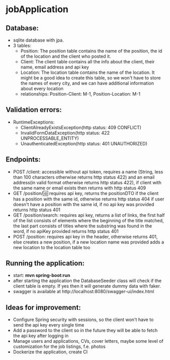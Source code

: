 # jobApplication

Database:
-
- sqlite database with jpa. 
- 3 tables: 
  - Position: The position table contains the name of the position, the id of the location and the client who posted it.
  - Client: The client table contains all the info about the client, their name, email address and api key
  - Location: The location table contains the name of the location. It might be a good idea to create this table, so we won't have to store the names of every city, and we can have additional information about every location
  - relationships: Position-Client: M-1, Position-Location: M-1

Validation errors:
-
- RuntimeExceptions: 
  - ClientAlreadyExistsException(http status: 409 CONFLICT)
  - InvalidFormDataException(http status: 422 UNPROCESSABLE_ENTITY)
  - UnauthenticatedException(http status: 401 UNAUTHORIZED)

Endpoints:
-
- POST /client: accessible without api token, requires a name (String, less than 100 characters otherwise returns http status 422) and an email address(in valid format otherwise returns http status 422), if client with the same name or email exists then returns with http status 409
- GET /position/:id: requires api key, returns the positionDTO if the client has a position with the same id, otherwise returns http status 404 if user doesn't have a position with the same id, if no api key was provided returns http status 401
- GET /position/search: requires api key, returns a list of links, the first half of the list consists of elements where the beginning of the title matched, the last part consists of titles where the substring was found in the word, if no apiKey provided returns http status 401
- POST /position: requires api key in the header, otherwise returns 401, else creates a new position, if a new location name was provided adds a new location to the location table too 

Running the application:
-
- start: <b>mvn spring-boot:run</b> 
- after starting the application the DatabaseSeeder class will check if the client table is empty. If yes then it will generate dummy data with faker.
- swagger is available at http://localhost:8080/swagger-ui/index.html

Ideas for improvement:
- 
- Configure Spring security with sessions, so the client won't have to send the api key every single time
- Add a password to the client so in the future they will be able to fetch the api key after logging in
- Manage users and applications, CVs, cover letters, maybe some level of customization for the job listings, f.e. photos
- Dockerize the application, create CI